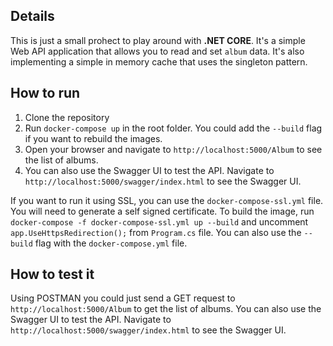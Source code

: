 ## Details
This is just a small prohect to play around with **.NET CORE**. It's a simple Web API application that allows you to read and set `album` data. It's also implementing a simple in memory cache that uses the singleton pattern.

## How to run
1. Clone the repository
2. Run `docker-compose up` in the root folder. You could add the `--build` flag if you want to rebuild the images.
3. Open your browser and navigate to `http://localhost:5000/Album` to see the list of albums.
4. You can also use the Swagger UI to test the API. Navigate to `http://localhost:5000/swagger/index.html` to see the Swagger UI.

If you want to run it using SSL, you can use the `docker-compose-ssl.yml` file. You will need to generate a self signed certificate. To build the image, run `docker-compose -f docker-compose-ssl.yml up --build` and uncomment `app.UseHttpsRedirection();` from  `Program.cs` file. You can also use the `--build` flag with the `docker-compose.yml` file.

## How to test it
Using POSTMAN you could just send a GET request to `http://localhost:5000/Album` to get the list of albums. You can also use the Swagger UI to test the API. Navigate to `http://localhost:5000/swagger/index.html` to see the Swagger UI.